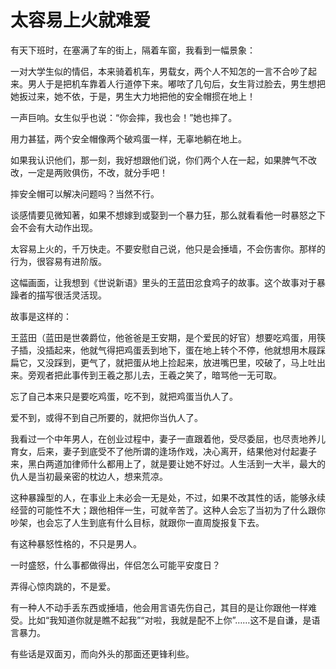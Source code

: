 # 太容易上火就难爱

有天下班时，在塞满了车的街上，隔着车窗，我看到一幅景象： 

一对大学生似的情侣，本来骑着机车，男载女，两个人不知怎的一言不合吵了起来。男人于是把机车靠着人行道停下来。嘟哝了几句后，女生背过脸去，男生想把她扳过来，她不依，于是，男生大力地把他的安全帽掼在地上！ 

一声巨响。女生似乎也说：“你会摔，我也会！”她也摔了。 

用力甚猛，两个安全帽像两个破鸡蛋一样，无辜地躺在地上。 

如果我认识他们，那一刻，我好想跟他们说，你们两个人在一起，如果脾气不改改，一定是两败俱伤，不改，就分手吧！ 

摔安全帽可以解决问题吗？当然不行。 

谈感情要见微知著，如果不想嫁到或娶到一个暴力狂，那么就看看他一时暴怒之下会不会有大动作出现。 

太容易上火的，千万快走。不要安慰自己说，他只是会捶墙，不会伤害你。那样的行为，很容易有进阶版。 

这幅画面，让我想到《世说新语》里头的王蓝田忿食鸡子的故事。这个故事对于暴躁者的描写很活灵活现。 

故事是这样的： 

王蓝田（蓝田是世袭爵位，他爸爸是王安期，是个爱民的好官）想要吃鸡蛋，用筷子插，没插起来，他就气得把鸡蛋丢到地下，蛋在地上转个不停，他就想用木屐踩扁它，又没踩到，更气了，就把蛋从地上捡起来，放进嘴巴里，咬破了，马上吐出来。旁观者把此事传到王羲之那儿去，王羲之笑了，暗骂他一无可取。 

忘了自己本来只是要吃鸡蛋，吃不到，就把鸡蛋当仇人了。 

爱不到，或得不到自己所要的，就把你当仇人了。 

我看过一个中年男人，在创业过程中，妻子一直跟着他，受尽委屈，也尽责地养儿育女，后来，妻子到底受不了他所谓的逢场作戏，决心离开，结果他对付起妻子来，黑白两道加律师什么都用上了，就是要让她不好过。人生活到一大半，最大的仇人是当初最亲密的枕边人，想来荒凉。 

这种暴躁型的人，在事业上未必会一无是处，不过，如果不改其性的话，能够永续经营的可能性不大；跟他相伴一生，可就辛苦了。这种人会忘了当初为了什么跟你吵架，也会忘了人生到底有什么目标，就跟你一直周旋报复下去。 

有这种暴怒性格的，不只是男人。 

一时盛怒，什么事都做得出，伴侣怎么可能平安度日？ 

弄得心惊肉跳的，不是爱。 

有一种人不动手丢东西或捶墙，他会用言语先伤自己，其目的是让你跟他一样难受。比如“我知道你就是瞧不起我”“对啦，我就是配不上你”……这不是自谦，是语言暴力。 

有些话是双面刃，而向外头的那面还更锋利些。